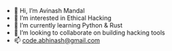 - 👋 Hi, I’m Avinash Mandal
- 👀 I’m interested in Ethical Hacking
- 🌱 I’m currently learning Python & Rust
- 💞️ I’m looking to collaborate on building hacking tools 
- 📫 code.abhinash@gmail.com

<!---code.abhinash@gmail.com
avinashmandal-in/avinashmandal-in is a ✨ special ✨ repository because its `README.md` (this file) appears on your GitHub profile.
You can click the Preview link to take a look at your changes.
--->
